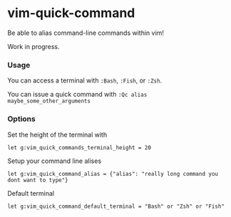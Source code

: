 # vim-quick-command

Be able to alias command-line commands within vim!

Work in progress.

### Usage

You can access a terminal with `:Bash`, `:Fish`, or `:Zsh`.

You can issue a quick command with `:Qc alias maybe_some_other_arguments`

### Options

Set the height of the terminal with

    let g:vim_quick_commands_terminal_height = 20

Setup your command line alises

    let g:vim_quick_command_alias = {"alias": "really long command you dont want to type"}

Default terminal

    let g:vim_quick_command_default_terminal = "Bash" or "Zsh" or "Fish"

